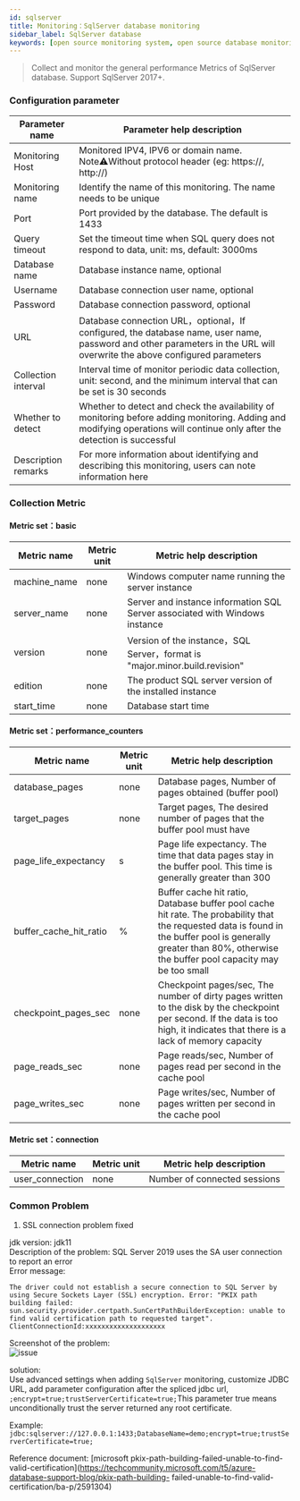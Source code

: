 ```yaml
---
id: sqlserver  
title: Monitoring：SqlServer database monitoring      
sidebar_label: SqlServer database   
keywords: [open source monitoring system, open source database monitoring system, monitoring sqlserver database metrics]
---
```


> Collect and monitor the general performance Metrics of SqlServer database. Support SqlServer 2017+.

### Configuration parameter

| Parameter name      | Parameter help description |
| ----------- | ----------- |
| Monitoring Host     | Monitored IPV4, IPV6 or domain name. Note⚠️Without protocol header (eg: https://, http://) |
| Monitoring name     | Identify the name of this monitoring. The name needs to be unique |
| Port        | Port provided by the database. The default is 1433 |
| Query timeout | Set the timeout time when SQL query does not respond to data, unit: ms, default: 3000ms |
| Database name   | Database instance name, optional |
| Username      | Database connection user name, optional |
| Password        | Database connection password, optional |
| URL        | Database connection URL，optional，If configured, the database name, user name, password and other parameters in the URL will overwrite the above configured parameters |
| Collection interval   | Interval time of monitor periodic data collection, unit: second, and the minimum interval that can be set is 30 seconds |
| Whether to detect    | Whether to detect and check the availability of monitoring before adding monitoring. Adding and modifying operations will continue only after the detection is successful |
| Description remarks    | For more information about identifying and describing this monitoring, users can note information here |

### Collection Metric

#### Metric set：basic

| Metric name      | Metric unit | Metric help description |
| ----------- | ----------- | ----------- |
| machine_name         | none | Windows computer name running the server instance |
| server_name            | none | Server and instance information SQL Server associated with Windows instance |
| version         | none | Version of the instance，SQL Server，format is "major.minor.build.revision" |
| edition | none | The product SQL server version of the installed instance |
| start_time | none | Database start time | 

#### Metric set：performance_counters

| Metric name      | Metric unit | Metric help description |
| ----------- | ----------- | ----------- |
| database_pages         | none | Database pages, Number of pages obtained (buffer pool) |
| target_pages            | none | Target pages, The desired number of pages that the buffer pool must have |
| page_life_expectancy         | s | Page life expectancy. The time that data pages stay in the buffer pool. This time is generally greater than 300 |
| buffer_cache_hit_ratio | % | Buffer cache hit ratio, Database buffer pool cache hit rate. The probability that the requested data is found in the buffer pool is generally greater than 80%, otherwise the buffer pool capacity may be too small |
| checkpoint_pages_sec | none | Checkpoint pages/sec, The number of dirty pages written to the disk by the checkpoint per second. If the data is too high, it indicates that there is a lack of memory capacity |
| page_reads_sec | none | Page reads/sec, Number of pages read per second in the cache pool |
| page_writes_sec | none | Page writes/sec, Number of pages written per second in the cache pool |


#### Metric set：connection

| Metric name      | Metric unit | Metric help description |
| ----------- | ----------- | ----------- |
| user_connection   | none | Number of connected sessions |


### Common Problem

1. SSL connection problem fixed

jdk version: jdk11   
Description of the problem: SQL Server 2019 uses the SA user connection to report an error   
Error message:   
```text
The driver could not establish a secure connection to SQL Server by using Secure Sockets Layer (SSL) encryption. Error: "PKIX path building failed: sun.security.provider.certpath.SunCertPathBuilderException: unable to find valid certification path to requested target". ClientConnectionId:xxxxxxxxxxxxxxxxxxxx
```
Screenshot of the problem:   
![issue](https://user-images.githubusercontent.com/38679717/206621658-c0741d48-673d-45ff-9a3b-47d113064c12.png)

solution:     
Use advanced settings when adding `SqlServer` monitoring, customize JDBC URL, add parameter configuration after the spliced jdbc url, ```;encrypt=true;trustServerCertificate=true;```This parameter true means unconditionally trust the server returned any root certificate.

Example: ```jdbc:sqlserver://127.0.0.1:1433;DatabaseName=demo;encrypt=true;trustServerCertificate=true;```

Reference document: [microsoft pkix-path-building-failed-unable-to-find-valid-certification](https://techcommunity.microsoft.com/t5/azure-database-support-blog/pkix-path-building- failed-unable-to-find-valid-certification/ba-p/2591304)
